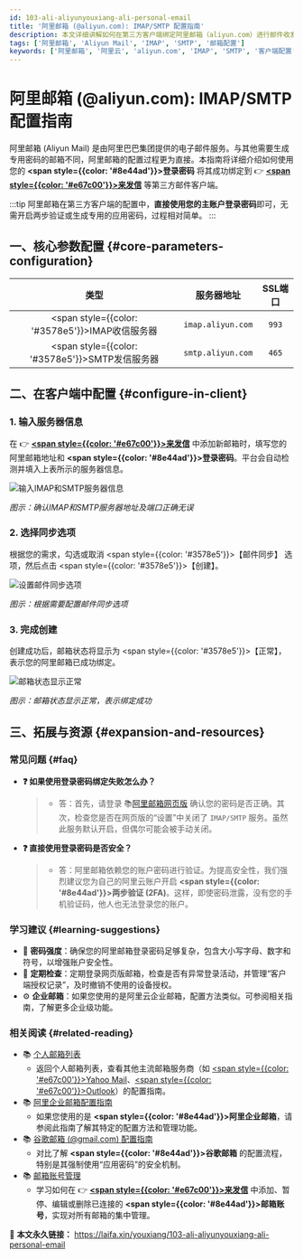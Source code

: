 ```yaml
---
id: 103-ali-aliyunyouxiang-ali-personal-email
title: '阿里邮箱 (@aliyun.com): IMAP/SMTP 配置指南'
description: 本文详细讲解如何在第三方客户端绑定阿里邮箱（aliyun.com）进行邮件收发，包括收发信配置和客户端密码设置。
tags: ['阿里邮箱', 'Aliyun Mail', 'IMAP', 'SMTP', '邮箱配置']
keywords: ['阿里邮箱', '阿里云', 'aliyun.com', 'IMAP', 'SMTP', '客户端配置']
---
```


# 阿里邮箱 (@aliyun.com): IMAP/SMTP 配置指南

阿里邮箱 (Aliyun Mail) 是由阿里巴巴集团提供的电子邮件服务。与其他需要生成专用密码的邮箱不同，阿里邮箱的配置过程更为直接。本指南将详细介绍如何使用您的 **<span style={{color: '#8e44ad'}}>登录密码</span>** 将其成功绑定到 👉 [**<span style={{color: '#e67c00'}}>来发信</span>**](https://laifaxin.com) 等第三方邮件客户端。

:::tip
阿里邮箱在第三方客户端的配置中，**直接使用您的主账户登录密码**即可，无需开启两步验证或生成专用的应用密码，过程相对简单。
:::

## 一、核心参数配置 {#core-parameters-configuration}

|                        **类型**                        |  **服务器地址**   | **SSL端口** |
| :----------------------------------------------------: | :---------------: | :---------: |
| <span style={{color: '#3578e5'}}>IMAP收信服务器</span> | `imap.aliyun.com` |    `993`    |
| <span style={{color: '#3578e5'}}>SMTP发信服务器</span> | `smtp.aliyun.com` |    `465`    |

## 二、在客户端中配置 {#configure-in-client}

### 1. 输入服务器信息

在 👉 [**<span style={{color: '#e67c00'}}>来发信</span>**](https://laifaxin.com) 中添加新邮箱时，填写您的阿里邮箱地址和 **<span style={{color: '#8e44ad'}}>登录密码</span>**。平台会自动检测并填入上表所示的服务器信息。

![输入IMAP和SMTP服务器信息](https://cos.files.maozhishi.com/data/web/web-files/img/1721140058607.png)

_图示：确认IMAP和SMTP服务器地址及端口正确无误_

### 2. 选择同步选项

根据您的需求，勾选或取消 <span style={{color: '#3578e5'}}>【邮件同步】</span> 选项，然后点击 <span style={{color: '#3578e5'}}>【创建】</span>。

![设置邮件同步选项](https://cos.files.maozhishi.com/data/web/web-files/img/1721140058628.png)

_图示：根据需要配置邮件同步选项_

### 3. 完成创建

创建成功后，邮箱状态将显示为 <span style={{color: '#3578e5'}}>【正常】</span>，表示您的阿里邮箱已成功绑定。

![邮箱状态显示正常](https://cos.files.maozhishi.com/data/web/web-files/img/1721140058632.png)

_图示：邮箱状态显示正常，表示绑定成功_

## 三、拓展与资源 {#expansion-and-resources}

### 常见问题 {#faq}

- **❓ 如果使用登录密码绑定失败怎么办？**

  > - 答：首先，请登录 📚[阿里邮箱网页版](https://mail.aliyun.com/) 确认您的密码是否正确。其次，检查您是否在网页版的“设置”中关闭了 `IMAP/SMTP` 服务。虽然此服务默认开启，但偶尔可能会被手动关闭。

- **❓ 直接使用登录密码是否安全？**
  > - 答：阿里邮箱依赖您的账户密码进行验证。为提高安全性，我们强烈建议您为自己的阿里云账户开启 **<span style={{color: '#8e44ad'}}>两步验证 (2FA)</span>**。这样，即使密码泄露，没有您的手机验证码，他人也无法登录您的账户。

### 学习建议 {#learning-suggestions}

- 🎯 **密码强度**：确保您的阿里邮箱登录密码足够复杂，包含大小写字母、数字和符号，以增强账户安全性。
- 📖 **定期检查**：定期登录网页版邮箱，检查是否有异常登录活动，并管理“客户端授权记录”，及时撤销不使用的设备授权。
- ⚙️ **企业邮箱**：如果您使用的是阿里云企业邮箱，配置方法类似。可参阅相关指南，了解更多企业级功能。

### 相关阅读 {#related-reading}

- 📚 [个人邮箱列表](./100-gerenyouxiang-personal-mailbox)
  - 返回个人邮箱列表，查看其他主流邮箱服务商（如 <u><span style={{color: '#e67c00'}}>Yahoo Mail</span></u>、<u><span style={{color: '#e67c00'}}>Outlook</span></u>）的配置指南。
- 📚 [阿里企业邮箱配置指南](./203-aliyun-qiyeyouxiang-alibaba-cloud-enterprise-mailbox)
  - 如果您使用的是 **<span style={{color: '#8e44ad'}}>阿里企业邮箱</span>**，请参阅此指南了解其特定的配置方法和管理功能。
- 📚 [谷歌邮箱 (@gmail.com) 配置指南](./101-guge-gmailyouxiang-google-personal-email)
  - 对比了解 **<span style={{color: '#8e44ad'}}>谷歌邮箱</span>** 的配置流程，特别是其强制使用“应用密码”的安全机制。
- 📚 [邮箱账号管理](../zhinan/email-account)
  - 学习如何在 👉 [**<span style={{color: '#e67c00'}}>来发信</span>**](https://laifaxin.com) 中添加、暂停、编辑或删除已连接的 **<span style={{color: '#8e44ad'}}>邮箱账号</span>**，实现对所有邮箱的集中管理。

🔗 **本文永久链接：** https://laifa.xin/youxiang/103-ali-aliyunyouxiang-ali-personal-email
